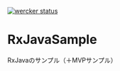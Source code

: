 [![wercker status](https://app.wercker.com/status/fe88ebf03e9ce44a3b842bc1027fce1a/s/master "wercker status")](https://app.wercker.com/project/byKey/fe88ebf03e9ce44a3b842bc1027fce1a)

# RxJavaSample
RxJavaのサンプル（＋MVPサンプル）

